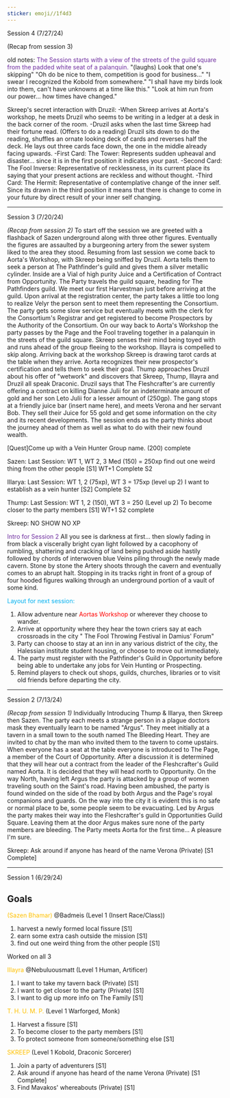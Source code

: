 ```yaml
---
sticker: emoji//1f4d3
---
```

Session 4 (7/27/24)

(Recap from session 3)


old notes:
<span style="color:#7030a0">The Session starts with a view of the streets of the guild square from the padded white seat of a palanquin. </span>
	"(laughs) Look that one's skipping"
	"Oh do be nice to them, competition is good for business..."
	"I swear I recognized the Kobold from somewhere."
	"I shall have my birds look into them, can't have unknowns at a time like this."
	"Look at him run from our power... how times have changed."

Skreep's secret interaction with Druzil: 
	-When Skreep arrives at Aorta's workshop, he meets Druzil who seems to be writing in a ledger at a desk in the back corner of the room. 
	-Druzil asks when the last time Skreep had their fortune read. (Offers to do a reading)
	Druzil sits down to do the reading, shuffles an ornate looking deck of cards and reverses half the deck. He lays out three cards face down, the one in the middle already facing upwards. 
	-First Card: The Tower: Represents sudden upheaval and disaster... since it is in the first position it indicates your past. 
	-Second Card: The Fool Inverse: Representative of recklessness, in its current place its saying that your present actions are reckless and without thought. 
	-Third Card: The Hermit: Representative of contemplative change of the inner self. Since its drawn in the third position it means that there is change to come in your future by direct result of your inner self changing.


---


Session 3 (7/20/24)

*(Recap from session 2)* 
To start off the session we are greeted with a flashback of Sazen underground along with three other figures. Eventually the figures are assaulted by a burgeoning artery from the sewer system liked to the area they stood.
Resuming from last session we come back to Aorta's Workshop, with Skreep being sniffed by Druzil. 
Aorta tells them to seek a person at The Pathfinder's guild and gives them a silver metallic cylinder. Inside are a Vial of high purity Juice and a Certification of Contract from Opportunity. 
The Party travels the guild square, heading for The Pathfinders guild. 
We meet our first Harvestman just before arriving at the guild.
Upon arrival at the registration center, the party takes a little too long to realize Velyr the person sent to meet them representing the Consortium. 
The party gets some slow service but eventually meets with the clerk for the Consortium's Registrar and get registered to become Prospectors by the Authority of the Consortium. 
On our way back to Aorta's Workshop the party passes by the Page and the Fool traveling together in a palanquin in the streets of the guild square. Skreep senses their mind being toyed with and runs ahead of the group fleeing to the workshop. Illayra is compelled to skip along. 
Arriving back at the workshop Skreep is drawing tarot cards at the table when they arrive. 
Aorta recognizes their new prospector's certification and tells them to seek their goal. 
Thump approaches Druzil about his offer of "wetwork" and discovers that Skreep, Thump, Illayra and Druzil all speak Draconic. 
Druzil says that The Fleshcrafter's are currently offering a contract on killing Dianne Julii for an indeterminate amount of gold and her son Leto Julii for a lesser amount of (250gp). 
The gang stops at a friendly juice bar (insert name here), and meets Verona and her servant Bob. They sell their Juice for 55 gold and get some information on the city and its recent developments. 
The session ends as the party thinks about the journey ahead of them as well as what to do with their new found wealth.



[Quest]Come up with a Vein Hunter Group name. (200) complete

Sazen: 
Last Session: WT 1, WT 2, 3 Med (150) = 250xp 
find out one weird thing from the other people [S1] WT+1 Complete S2

Illarya: 
Last Session: WT 1, 2 (75xp), WT 3 = 175xp (level up 2)
I want to establish as a vein hunter [S2] Complete S2

Thump: 
Last Session: WT 1, 2 (150), WT 3 = 250 (Level up 2)
To become closer to the party members [S1] WT+1 S2 complete

Skreep: NO SHOW NO XP 

<span style="color:#7030a0">Intro for Session 2</span>
	All you see is darkness at first... then slowly fading in from black a viscerally bright cyan light followed by a cacophony of rumbling, shattering and cracking of land being pushed aside hastily followed by chords of interwoven blue Veins piling through the newly made cavern. 
	Stone by stone the Artery shoots through the cavern and eventually comes to an abrupt halt. 
	Stopping in its tracks right in front of a group of four hooded figures walking through an underground portion of a vault of some kind. 

<span style="color:#00b0f0">Layout for next session: </span>
1. Allow adventure near <span style="color:#ff0000">Aortas Workshop</span> or wherever they choose to wander. 
2. Arrive at opportunity where they hear the town criers say at each crossroads in the city " The Fool Throwing Festival in Damius' Forum" 
3. Party can choose to stay at an inn in any various district of the city, the Halessian institute student housing, or choose to move out immediately. 
4. The party must register with the Pathfinder's Guild in Opportunity before being able to undertake any jobs for Vein Hunting or Prospecting. 
5. Remind players to check out shops, guilds, churches, libraries or to visit old friends before departing the city. 


---


Session 2 (7/13/24)

*(Recap from session 1)* 
Individually Introducing Thump & Illarya, then Skreep then Sazen. The party each meets a strange person in a plague doctors mask they eventually learn to be named "Argus". They meet initially at a tavern in a small town to the south named The Bleeding Heart. They are invited to chat by the man who invited them to the tavern to come upstairs. 
When everyone has a seat at the table everyone is introduced to The Page, a member of the Court of Opportunity. After a discussion it is determined that they will hear out a contract from the leader of the Fleshcrafter's Guild named Aorta. It is decided that they will head north to Opportunity. 
On the way North, having left Argus the party is attacked by a group of women traveling south on the Saint's road. Having been ambushed, the party is found winded on the side of the road by both Argus and the Page's royal companions and guards. 
On the way into the city it is evident this is no safe or normal place to be, some people seem to be evacuating. 
Led by Argus the party makes their way into the Fleshcrafter's guild in Opportunities Guild Square. 
Leaving them at the door Argus makes sure none of the party members are bleeding. 
The Party meets Aorta for the first time... A pleasure I'm sure.

Skreep: 
Ask around if anyone has heard of the name Verona (Private) [S1 Complete] 


---
Session 1 (6/29/24)
## Goals
<span style="color:#ffc000">(Sazen Bhamar)</span> @Badmeis (Level 1 (Insert Race/Class))
1. harvest a newly formed local fissure [S1]
2. earn some extra cash outside the mission [S1]
3. find out one weird thing from the other people [S1]

Worked on all 3

<span style="color:#ffc000">Illayra</span> @Nebuluousmatt (Level 1 Human, Artificer)
1. I want to take my tavern back (Private) [S1]
2. I want to get closer to the party (Private) [S1]
3. I want to dig up more info on The Family [S1]



<span style="color:#ffc000">T. H. U. M. P. </span>(Level 1 Warforged, Monk)
1. Harvest a fissure [S1]
2. To become closer to the party members [S1]
3. To protect someone from someone/something else [S1]



<span style="color:#ffc000">SKREEP</span> (Level 1 Kobold, Draconic Sorcerer)
1. Join a party of adventurers [S1]
2. Ask around if anyone has heard of the name Verona (Private) [S1 Complete] 
3. Find Mavakos' whereabouts (Private) [S1]